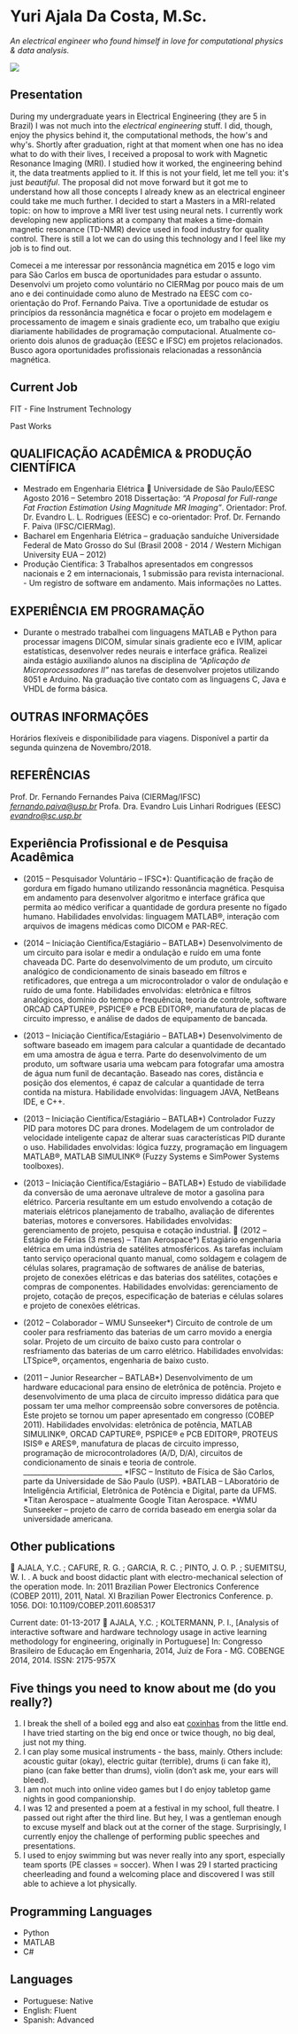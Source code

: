 # Yuri Ajala Da Costa, M.Sc.
*An electrical engineer who found himself in love for computational physics & data analysis.*

<img src="/images/perfil.png">

## Presentation
During my undergraduate years in Electrical Engineering (they are 5 in Brazil) I was not much into the *electrical engineering* stuff. I did, though, enjoy the physics behind it, the computational methods, the how's and why's. Shortly after graduation, right at that moment when one has no idea what to do with their lives, I received a proposal to work with Magnetic Resonance Imaging (MRI). I studied how it worked, the engineering behind it, the data treatments applied to it. If this is not your field, let me tell you: it's just *beautiful*. The proposal did not move forward but it got me to understand how all those concepts I already knew as an electrical engineer could take me much further. I decided to start a Masters in a MRI-related topic: on how to improve a MRI liver test using neural nets. I currently work developing new applications at a company that makes a time-domain magnetic resonance (TD-NMR) device used in food industry for quality control. There is still a lot we can do using this technology and I feel like my job is to find out.



Comecei a me interessar por ressonância magnética em 2015 e logo vim para São Carlos em busca de oportunidades para estudar o assunto. Desenvolvi um projeto como voluntário no CIERMag por pouco mais de um ano e dei continuidade como aluno de Mestrado na EESC com co-orientação do Prof. Fernando Paiva. Tive a oportunidade de estudar os princípios da ressonância magnética e focar o projeto em modelagem e processamento de imagem e sinais gradiente eco, um trabalho que exigiu diariamente habilidades de programação computacional. Atualmente co-oriento dois alunos de graduação (EESC e IFSC) em projetos relacionados. Busco agora oportunidades profissionais relacionadas a ressonância magnética.
## Current Job
FIT - Fine Instrument Technology

Past Works
## QUALIFICAÇÃO ACADÊMICA & PRODUÇÃO CIENTÍFICA
- Mestrado em Engenharia Elétrica  Universidade de São Paulo/EESC     Agosto 2016 – Setembro 2018 
Dissertação: *“A Proposal for Full-range Fat Fraction Estimation Using Magnitude MR Imaging”*. Orientador: Prof. Dr. Evandro L. L. Rodrigues (EESC) e co-orientador: Prof. Dr. Fernando F. Paiva (IFSC/CIERMag). 
- Bacharel em Engenharia Elétrica – graduação sanduíche 
Universidade Federal de Mato Grosso do Sul (Brasil 2008 - 2014 / Western Michigan University EUA – 2012)
- Produção Científica: 3 Trabalhos apresentados em congressos nacionais e 2 em internacionais, 1 submissão para revista internacional.  - Um registro de software em andamento. Mais informações no Lattes.  
## EXPERIÊNCIA EM PROGRAMAÇÃO 
- Durante o mestrado trabalhei com linguagens MATLAB e Python para processar imagens DICOM, simular sinais gradiente eco e IVIM, aplicar estatísticas, desenvolver redes neurais e interface gráfica. Realizei ainda estágio auxiliando alunos na disciplina de *“Aplicação de Microprocessadores II”* nas tarefas de desenvolver projetos utilizando 8051 e Arduino. Na graduação tive contato com as linguagens C, Java e VHDL de forma básica. 
## OUTRAS INFORMAÇÕES 
Horários flexíveis e disponibilidade para viagens.
Disponível a partir da segunda quinzena de Novembro/2018.  
## REFERÊNCIAS 
Prof. Dr. Fernando Fernandes Paiva (CIERMag/IFSC)
*fernando.paiva@usp.br*
Profa. Dra. Evandro Luis Linhari Rodrigues (EESC)
*evandro@sc.usp.br*

 ## Experiência Profissional e de Pesquisa Acadêmica 
 - (2015 – Pesquisador Voluntário – IFSC*): Quantificação de fração de gordura em fígado humano utilizando ressonância magnética.  Pesquisa em andamento para desenvolver algoritmo e interface gráfica que permita ao médico verificar a quantidade de gordura presente no fígado humano. Habilidades envolvidas: linguagem MATLAB®, interação com arquivos de imagens médicas como DICOM e PAR-REC.  
 - (2014 – Iniciação Científica/Estagiário – BATLAB*) Desenvolvimento de um circuito para isolar e medir a ondulação e ruído em uma fonte chaveada DC. Parte do desenvolvimento de um produto, um circuito analógico de condicionamento de sinais baseado em filtros e retificadores, que entrega a um microcontrolador o valor de ondulação e ruído de uma fonte. Habilidades envolvidas: eletrônica e filtros analógicos, domínio do tempo e frequência, teoria de controle, software ORCAD CAPTURE®, PSPICE® e PCB EDITOR®, manufatura de placas de circuito impresso, e análise de dados de equipamento de bancada.  
 - (2013 – Iniciação Científica/Estagiário – BATLAB*) Desenvolvimento de software baseado em imagem para calcular a quantidade de decantado em uma amostra de água e terra. Parte do desenvolvimento de um produto, um software usaria uma webcam para fotografar uma amostra de água num funil de decantação. Baseado nas cores, distância e posição dos elementos, é capaz de calcular a quantidade de terra contida na mistura. Habilidade envolvidas: linguagem JAVA, NetBeans IDE, e C++. 
 - (2013 – Iniciação Científica/Estagiário – BATLAB*) Controlador Fuzzy PID para motores DC para drones. Modelagem de um controlador de velocidade inteligente capaz de alterar suas características PID durante o uso. Habilidades envolvidas: lógica fuzzy, programação em linguagem MATLAB®, MATLAB SIMULINK® (Fuzzy Systems e SimPower Systems toolboxes).  
 
- (2013 – Iniciação Científica/Estagiário – BATLAB*) Estudo de viabilidade da conversão de uma aeronave ultraleve de motor a gasolina para elétrico. Parceria resultante em um estudo envolvendo a cotação de materiais elétricos planejamento de trabalho, avaliação de diferentes baterias, motores e conversores. Habilidades envolvidas: gerenciamento de projeto, pesquisa e cotação industrial.    (2012 – Estágio de Férias (3 meses) – Titan Aerospace*) Estagiário engenharia elétrica em uma indústria de satélites atmosféricos. As tarefas incluíam tanto serviço operacional quanto manual, como soldagem e colagem de células solares, pragramação de softwares de análise de baterias, projeto de conexões elétricas e das baterias dos satélites, cotações e compras de componentes. Habilidades envolvidas: gerenciamento de projeto, cotação de preços, especificação de baterias e células solares e projeto de conexões elétricas. 
 - (2012 – Colaborador – WMU Sunseeker*) Circuito de controle de um cooler para resfriamento das baterias de um carro movido a energia solar. Projeto de um circuito de baixo custo para controlar o resfriamento das baterias de um carro elétrico. Habilidades envolvidas: LTSpice®, orçamentos, engenharia de baixo custo. 
 - (2011 – Junior Researcher – BATLAB*) Desenvolvimento de um hardware educacional para ensino de eletrônica de potência. Projeto e desenvolvimento de uma placa de circuito impresso didática para que possam ter uma melhor compreensão sobre conversores de potência. Este projeto se tornou um paper apresentado em congresso (COBEP 2011). Habilidades envolvidas: eletrônica de potência, MATLAB SIMULINK®, ORCAD CAPTURE®, PSPICE® e PCB EDITOR®, PROTEUS ISIS® e ARES®, manufatura de placas de circuito impresso, programação de microcontroladores (A/D, D/A), circuitos de condicionamento de sinais e teoria de controle. ____________________________ *IFSC – Instituto de Física de São Carlos, parte da Universidade de São Paulo (USP).  *BATLAB – LAboratório de Inteligência Artificial, Eletrônica de Potência e Digital, parte da UFMS. *Titan Aerospace – atualmente Google Titan Aerospace. *WMU Sunseeker – projeto de carro de corrida baseado em energia solar da universidade americana.

## Other publications 
 AJALA, Y.C. ; CAFURE, R. G. ; GARCIA, R. C. ; PINTO, J. O. P. ; SUEMITSU, W. I. . A buck and boost didactic plant with electro-mechanical selection of the operation mode. In: 2011 Brazilian Power Electronics Conference (COBEP 2011), 2011, Natal. XI Brazilian Power Electronics Conference. p. 1056. DOI: 10.1109/COBEP.2011.6085317 
 
Current date: 01-13-2017   AJALA, Y.C. ; KOLTERMANN, P. I., [Analysis of interactive software and hardware technology usage in active learning methodology for engineering, originally in Portuguese] In: Congresso Brasileiro de Educação em Engenharia, 2014, Juíz de Fora - MG. COBENGE 2014, 2014. ISSN: 2175-957X 



## Five things you need to know about me (do you really?)
1. I break the shell of a boiled egg and also eat [coxinhas](https://www.thespruceeats.com/coxinha-brazilian-chicken-croquettes-3029668) from the little end. I have tried starting on the big end once or twice though, no big deal, just not my thing.
2. I can play some musical instruments - the bass, mainly. Others include: acoustic guitar (okay), electric guitar (terrible), drums (i can fake it), piano (can fake better than drums), violin (don’t ask me, your ears will bleed).
3. I am not much into online video games but I do enjoy tabletop game nights in good companionship.
4. I was 12 and presented a poem at a festival in my school, full theatre. I passed out right after the third line. But hey, I was a gentleman enough to excuse myself and black out at the corner of the stage. Surprisingly, I currently enjoy the challenge of performing public speeches and presentations.
5. I used to enjoy swimming but was never really into any sport, especially team sports (PE classes = soccer). When I was 29 I started practicing cheerleading and found a welcoming place and discovered I was still able to achieve a lot physically.

## Programming Languages
- Python
- MATLAB
- C#

## Languages
- Portuguese: Native
- English: Fluent
- Spanish: Advanced  

  
  
 
